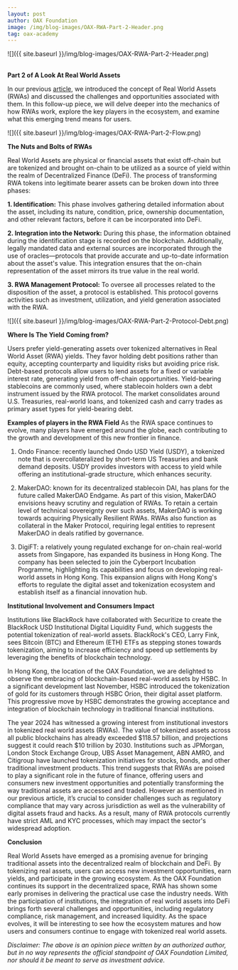 ```yaml
---
layout: post
author: OAX Foundation
image: /img/blog-images/OAX-RWA-Part-2-Header.png
tag: oax-academy
---
```


![]({{ site.baseurl }}/img/blog-images/OAX-RWA-Part-2-Header.png)

<br><b>Part 2 of A Look At Real World Assets</b>

In our previous <a href="https://www.oax.org/2024/06/21/Part-One-of-A-Look-at-Real-World-Assets.html">article</a>, we introduced the concept of Real World Assets (RWAs) and discussed the challenges and opportunities associated with them. In this follow-up piece, we will delve deeper into the mechanics of how RWAs work, explore the key players in the ecosystem, and examine what this emerging trend means for users.

![]({{ site.baseurl }}/img/blog-images/OAX-RWA-Part-2-Flow.png)

<b>The Nuts and Bolts of RWAs</b>

Real World Assets are physical or financial assets that exist off-chain but are tokenized and brought on-chain to be utilized as a source of yield within the realm of Decentralized Finance (DeFi). The process of transforming RWA tokens into legitimate bearer assets can be broken down into three phases:

<b>1. Identification:</b> This phase involves gathering detailed information about the asset, including its nature, condition, price, ownership documentation, and other relevant factors, before it can be incorporated into DeFi.

<b>2. Integration into the Network:</b> During this phase, the information obtained during the identification stage is recorded on the blockchain. Additionally, legally mandated data and external sources are incorporated through the use of oracles—protocols that provide accurate and up-to-date information about the asset's value. This integration ensures that the on-chain representation of the asset mirrors its true value in the real world.

<b>3. RWA Management Protocol:</b> To oversee all processes related to the disposition of the asset, a protocol is established. This protocol governs activities such as investment, utilization, and yield generation associated with the RWA.

![]({{ site.baseurl }}/img/blog-images/OAX-RWA-Part-2-Protocol-Debt.png)

<b>Where Is The Yield Coming from?</b>

Users prefer yield-generating assets over tokenized alternatives in Real World Asset (RWA) yields. They favor holding debt positions rather than equity, accepting counterparty and liquidity risks but avoiding price risk. Debt-based protocols allow users to lend assets for a fixed or variable interest rate, generating yield from off-chain opportunities. Yield-bearing stablecoins are commonly used, where stablecoin holders own a debt instrument issued by the RWA protocol. The market consolidates around U.S. Treasuries, real-world loans, and tokenized cash and carry trades as primary asset types for yield-bearing debt.

<b>Examples of players in the RWA Field</b>
As the RWA space continues to evolve, many players have emerged around the globe, each contributing to the growth and development of this new frontier in finance.

1. Ondo Finance: recently launched Ondo USD Yield (USDY), a tokenized note that is overcollateralized by short-term US Treasuries and bank demand deposits. USDY provides investors with access to yield while offering an institutional-grade structure, which enhances security.

2. MakerDAO: known for its decentralized stablecoin DAI, has plans for the future called MakerDAO Endgame. As part of this vision, MakerDAO envisions heavy scrutiny and regulation of RWAs. To retain a certain level of technical sovereignty over such assets, MakerDAO is working towards acquiring Physically Resilient RWAs. RWAs also function as collateral in the Maker Protocol, requiring legal entities to represent MakerDAO in deals ratified by governance.

3. DigiFT: a relatively young regulated exchange for on-chain real-world assets from Singapore, has expanded its business in Hong Kong. The company has been selected to join the Cyberport Incubation Programme, highlighting its capabilities and focus on developing real-world assets in Hong Kong. This expansion aligns with Hong Kong's efforts to regulate the digital asset and tokenization ecosystem and establish itself as a financial innovation hub. 

<b>Institutional Involvement and Consumers Impact</b>

Institutions like BlackRock have collaborated with Securitize to create the BlackRock USD Institutional Digital Liquidity Fund, which suggests the potential tokenization of real-world assets. BlackRock's CEO, Larry Fink, sees Bitcoin (BTC) and Ethereum (ETH) ETFs as stepping stones towards tokenization, aiming to increase efficiency and speed up settlements by leveraging the benefits of blockchain technology.

In Hong Kong, the location of the OAX Foundation, we are delighted to observe the embracing of blockchain-based real-world assets by HSBC. In a significant development last November, HSBC introduced the tokenization of gold for its customers through HSBC Orion, their digital asset platform. This progressive move by HSBC demonstrates the growing acceptance and integration of blockchain technology in traditional financial institutions.

The year 2024 has witnessed a growing interest from institutional investors in tokenized real world assets (RWAs). The value of tokenized assets across all public blockchains has already exceeded $118.57 billion, and projections suggest it could reach $10 trillion by 2030. Institutions such as JPMorgan, London Stock Exchange Group, UBS Asset Management, ABN AMRO, and Citigroup have launched tokenization initiatives for stocks, bonds, and other traditional investment products. This trend suggests that RWAs are poised to play a significant role in the future of finance, offering users and consumers new investment opportunities and potentially transforming the way traditional assets are accessed and traded. However as mentioned in our previous article, it’s crucial to consider challenges such as regulatory compliance that may vary across jurisdiction as well as the vulnerability of digital assets fraud and hacks. As a result, many of RWA protocols currently have strict AML and KYC processes, which may impact the sector's widespread adoption. 

<b>Conclusion</b>

Real World Assets have emerged as a promising avenue for bringing traditional assets into the decentralized realm of blockchain and DeFi. By tokenizing real assets, users can access new investment opportunities, earn yields, and participate in the growing ecosystem. As the OAX Foundation continues its support in the decentralized space, RWA has shown some early promises in delivering the practical use case the industry needs. With the participation of institutions, the integration of real world assets into DeFi brings forth several challenges and opportunities, including regulatory compliance, risk management, and increased liquidity. As the space evolves, it will be interesting to see how the ecosystem matures and how users and consumers continue to engage with tokenized real world assets.

<i>Disclaimer: The above is an opinion piece written by an authorized author, but in no way represents the official standpoint of OAX Foundation Limited, nor should it be meant to serve as investment advice.</i>

